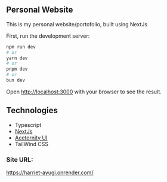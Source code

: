 ## Personal Website

This is my personal website/portofolio, built using NextJs

First, run the development server:

```bash
npm run dev
# or
yarn dev
# or
pnpm dev
# or
bun dev
```

Open [http://localhost:3000](http://localhost:3000) with your browser to see the result.


## Technologies

 - Typescript
 - [NextJs](https://nextjs.org/)
 - [Aceternity UI](https://ui.aceternity.com/components)
 - TailWind CSS


### Site URL: 
https://harriet-ayugi.onrender.com/
